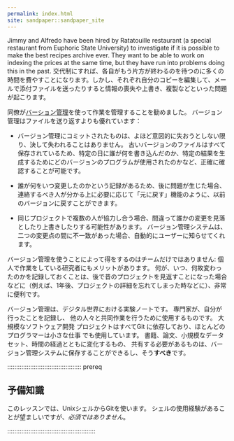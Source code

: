 ```yaml
---
permalink: index.html
site: sandpaper::sandpaper_site
---
```


Jimmy and Alfredo have been hired by Ratatouille restaurant (a special
restaurant from Euphoric State University) to investigate if it
is possible to make the best recipes archive ever.  They want to
be able to work on indexing the prices at the same time, but they have run into
problems doing this in the past.  交代制にすれば、各自がもう片方が終わるのを待つのに多くの時間を費やすことになります。しかし、それぞれ自分のコピーを編集して、メールで添付ファイルを送ったりすると情報の喪失や上書き、複製などといった問題が起こります。

同僚が[バーション管理](learners/reference.md#version-control)を使って作業を管理することを勧めました。 バージョン管理はファイルを送り返すよりも優れています：

- バージョン管理にコミットされたものは、よほど意図的に失おうとしない限り、決して失われることはありません。 古いバージョンのファイルはすべて保存されているため、特定の日に誰が何を書き込んだのか、特定の結果を生成するためにどのバージョンのプログラムが使用されたのかなど、正確に確認することが可能です。

- 誰が何をいつ変更したのかという記録があるため、後に問題が生じた場合、連絡するべき人が分かる上に必要に応じて「元に戻す」機能のように、以前のバージョンに戻すことができます。

- 同じプロジェクトで複数の人が協力し合う場合、間違って誰かの変更を見落としたり上書きしたりする可能性があります。 バージョン管理システムは、二つの変更点の間に不一致があった場合、自動的にユーザーに知らせてくれます。

バージョン管理を使うことによって得をするのはチームだけではありません: 個人で作業をしている研究者にもメリットがあります。  何が、いつ、何故変わったのかを記録しておくことは、後で昔のプロジェクトを見返すことになった場合などに（例えば、1年後、プロジェクトの詳細を忘れてしまった時などに）、非常に便利です。

バージョン管理は、デジタル世界における実験ノートです。
専門家が、自分が行ったことを記録し、
他の人々と共同作業を行うために使用するものです。  大規模なソフトウェア開発
プロジェクトはすべてGit に依存しており、ほとんどのプログラマーは小さな仕事
でも使用しています。  書籍、論文、小規模なデータセット、時間の経過とともに変化するもの、
共有する必要があるものは、バージョン管理システムに保存することができるし、そう**すべき**です。

::::::::::::::::::::::::::::::::::::::::::  prereq

## 予備知識

このレッスンでは、UnixシェルからGitを使います。
シェルの使用経験があることが望ましいですが、_必須ではありません_。

::::::::::::::::::::::::::::::::::::::::::::::::::
